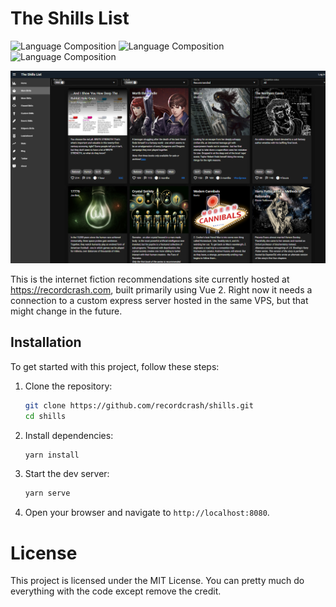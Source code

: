 # The Shills List

![Language Composition](https://img.shields.io/badge/Vue-73%25-green) ![Language Composition](https://img.shields.io/badge/JavaScript-24.8%25-yellow) ![Language Composition](https://img.shields.io/badge/HTML-2.2%25-blue)

![Website screenshot](screenshot.png)

This is the internet fiction recommendations site currently hosted at https://recordcrash.com, built primarily using Vue 2. Right now it needs a connection to a custom express server hosted in the same VPS, but that might change in the future.

## Installation

To get started with this project, follow these steps:
1. Clone the repository:
   ```bash
   git clone https://github.com/recordcrash/shills.git
   cd shills
   ```
2. Install dependencies:

    ```bash
    yarn install
    ```
3. Start the dev server:

    ```bash
    yarn serve
    ```
4. Open your browser and navigate to `http://localhost:8080`.

# License
This project is licensed under the MIT License. You can pretty much do everything with the code except remove the credit.